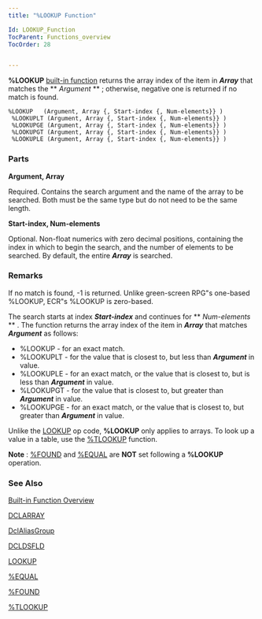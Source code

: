 ```yaml
---
title: "%LOOKUP Function"

Id: LOOKUP_Function
TocParent: Functions_overview
TocOrder: 28


---
```


**%LOOKUP** [built-in function](Functions_overview.html) returns the array index of the item in ***Array*** that matches the ** *Argument* ** ; otherwise, negative one is returned if no match is found. 

```
%LOOKUP   (Argument, Array {, Start-index {, Num-elements}} ) 
 %LOOKUPLT (Argument, Array {, Start-index {, Num-elements}} ) 
 %LOOKUPGE (Argument, Array {, Start-index {, Num-elements}} ) 
 %LOOKUPGT (Argument, Array {, Start-index {, Num-elements}} ) 
 %LOOKUPLE (Argument, Array {, Start-index {, Num-elements}} ) 
```

### Parts

**Argument, Array** 

Required. Contains the search argument and the name of the array to be searched. Both must be the same type but do not need to be the same length.


**Start-index, Num-elements** 

Optional. Non-float numerics with zero decimal positions, containing the index in which to begin the search, and the number of elements to be searched. By default, the entire ***Array*** is searched.


### Remarks
If no match is found, -1 is returned. Unlike green-screen RPG"s one-based %LOOKUP, ECR"s %LOOKUP is zero-based. 

The search starts at index ***Start-index*** and continues for ** *Num-elements* ** . The function returns the array index of the item in ***Array*** that matches ***Argument*** as follows: 

- %LOOKUP - for an exact match.
- %LOOKUPLT - for the value that is closest to,  but less than ***Argument*** 
                in value.
- %LOOKUPLE - for an exact match, or the value that is closest to, but
                is less than ***Argument*** 
                in value.
- %LOOKUPGT - for the value that is closest to, but greater than ***Argument*** 
                in value.
- %LOOKUPGE - for an exact match, or the value that is closest to, but
                greater than ***Argument***  in value.

Unlike the [LOOKUP](LOOKUP.html) op code, **%LOOKUP** only applies to arrays. To look up a value in a table, use the [%TLOOKUP](TLOOKUP_Function.html) function. 

**Note** : [%FOUND](FOUND_Function.html) and [%EQUAL](EQUAL_Function.html) are **NOT** set following a **%LOOKUP** operation. 

### See Also
[Built-in Function Overview](Functions_overview.html)

[DCLARRAY](DCLARRAY.html)

[DclAliasGroup](DCLALIASGROUP.html)

[DCLDSFLD](DCLDSFLD.html)

[LOOKUP](LOOKUP.html)

[%EQUAL](EQUAL_Function.html)

[%FOUND](FOUND_Function.html)

[%TLOOKUP](TLOOKUP_Function.html) 
